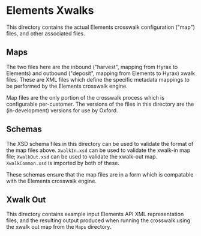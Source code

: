 # Elements Xwalks

This directory contains the actual Elements crosswalk configuration ("map") files, and other associated files.

## Maps

The two files here are the inbound ("harvest", mapping from Hyrax to Elements) and outbound ("deposit", mapping from Elements to Hyrax) xwalk files. These are XML files which define the specific metadata mappings to be performed by the Elements crosswalk engine.

Map files are the only portion of the crosswalk process which is configurable per-customer. The versions of the files in this directory are the (in-development) versions for use by Oxford.

## Schemas

The XSD schema files in this directory can be used to validate the format of the map files above. `XwalkIn.xsd` can be used to validate the xwalk-in map file; `XwalkOut.xsd` can be used to validate the xwalk-out map. `XwalkCommon.xsd` is imported by both of these.

These schemas ensure that the map files are in a form which is compatable with the Elements crosswalk engine.

## Xwalk Out

This directory contains example input Elements API XML representation files, and the resulting output produced when running the crosswalk using the xwalk out map from the `Maps` directory.
